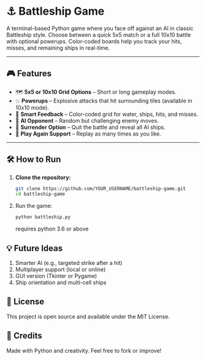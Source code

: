 # ⚓ Battleship Game

A terminal-based Python game where you face off against an AI in classic Battleship style. Choose between a quick 5x5 match or a full 10x10 battle with optional powerups. Color-coded boards help you track your hits, misses, and remaining ships in real-time.

---

## 🎮 Features

- 🗺️ **5x5 or 10x10 Grid Options** – Short or long gameplay modes.
- 💥 **Powerups** – Explosive attacks that hit surrounding tiles (available in 10x10 mode).
- 🎯 **Smart Feedback** – Color-coded grid for water, ships, hits, and misses.
- 🤖 **AI Opponent** – Random but challenging enemy moves.
- 🚩 **Surrender Option** – Quit the battle and reveal all AI ships.
- 🔁 **Play Again Support** – Replay as many times as you like.

---

## 🛠️ How to Run

1. **Clone the repository:**
   ```bash
   git clone https://github.com/YOUR_USERNAME/battleship-game.git
   cd battleship-game
   ```
2. Run the game:
   ```bash
   python battleship.py
   ```
   requires python 3.6 or above

## 💡 Future Ideas
1. Smarter AI (e.g., targeted strike after a hit)
2. Multiplayer support (local or online)
3. GUI version (Tkinter or Pygame)
4. Ship orientation and multi-cell ships

## 📄 License
This project is open source and available under the MIT License.

## 🙌 Credits
Made with Python and creativity. Feel free to fork or improve!
